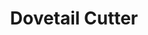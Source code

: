 ---
layout: product_detail
title: Dovetail Cutter
img: /assets/images/cutters/dovetail_cutter_2_min.png
---
